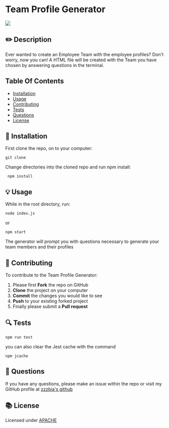 # Team Profile Generator
<img src = "https://img.shields.io/static/v1?label=JavaScript&message=Node.js&color=blueviolet?style=flat-square&logo=appveyor">


## ✏️ Description
 Ever wanted to create an Employee Team with the employee profiles? Don't worry, now you can! A HTML file will be created with the Team you have chosen by answering questions in the terminal. 


## Table Of Contents
- [Installation](#💾-installation)
- [Usage](#💡-usage)
- [Contributing](#👥-contributing)
- [Tests](#🔍-tests)
- [Questions](#💭-questions)
- [License](#📚-license)

## 💾 Installation
First clone the repo, on to your computer:

```
git clone
```

Change directories into the cloned repo and run npm install:

```
 npm install
```

## 💡 Usage
While in the root directory, run:

```
node index.js
```
or 
```
npm start
```
The generator will prompt you with questions necessary to generate your team members and their profiles



## 👥 Contributing
To contribute to the Team Profile Generator:
 1. Please first **Fork** the repo on GitHub
 2. **Clone** the project on your computer
 3. **Commit** the changes you would like to see
 4. **Push** to your existing forked project
 5. Finally please submit a **Pull request**

## 🔍 Tests


```
npm run test
```
you can also clear the Jest cache with the command

```
npm jcache
```

## 💭 Questions
If you have any questions, please make an issue within the repo or visit my GitHub profile at [zzzbia's github](https://github.com/zzzbia)

## 📚 License
Licensed under [ APACHE](https://opensource.org/licenses/Apache-2)
